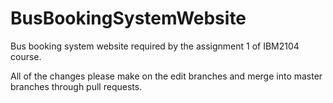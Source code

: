 # BusBookingSystemWebsite
Bus booking system website required by the assignment 1 of IBM2104 course.

All of the changes please make on the edit branches and merge into master branches through pull requests.
